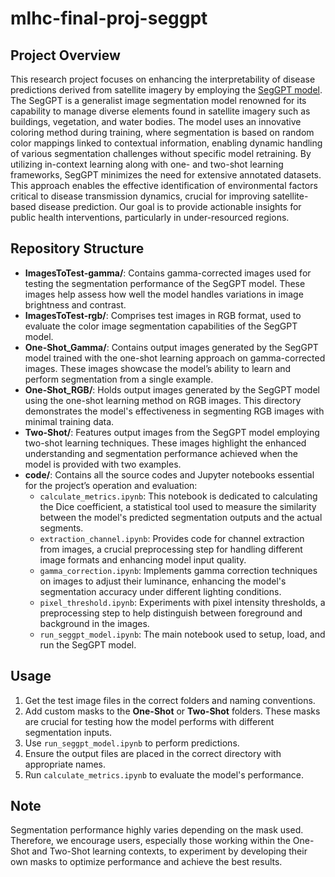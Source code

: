 # mlhc-final-proj-seggpt

## Project Overview

This research project focuses on enhancing the interpretability of disease predictions derived from satellite imagery by employing the [SegGPT model](https://arxiv.org/abs/2304.03284). The SegGPT is a generalist image segmentation model renowned for its capability to manage diverse elements found in satellite imagery such as buildings, vegetation, and water bodies. The model uses an innovative coloring method during training, where segmentation is based on random color mappings linked to contextual information, enabling dynamic handling of various segmentation challenges without specific model retraining. By utilizing in-context learning along with one- and two-shot learning frameworks, SegGPT minimizes the need for extensive annotated datasets. This approach enables the effective identification of environmental factors critical to disease transmission dynamics, crucial for improving satellite-based disease prediction. Our goal is to provide actionable insights for public health interventions, particularly in under-resourced regions.

## Repository Structure
- **ImagesToTest-gamma/**: Contains gamma-corrected images used for testing the segmentation performance of the SegGPT model. These images help assess how well the model handles variations in image brightness and contrast.
- **ImagesToTest-rgb/**: Comprises test images in RGB format, used to evaluate the color image segmentation capabilities of the SegGPT model.
- **One-Shot_Gamma/**: Contains output images generated by the SegGPT model trained with the one-shot learning approach on gamma-corrected images. These images showcase the model’s ability to learn and perform segmentation from a single example.
- **One-Shot_RGB/**: Holds output images generated by the SegGPT model using the one-shot learning method on RGB images. This directory demonstrates the model's effectiveness in segmenting RGB images with minimal training data.
- **Two-Shot/**: Features output images from the SegGPT model employing two-shot learning techniques. These images highlight the enhanced understanding and segmentation performance achieved when the model is provided with two examples.
- **code/**: Contains all the source codes and Jupyter notebooks essential for the project’s operation and evaluation:
  - `calculate_metrics.ipynb`: This notebook is dedicated to calculating the Dice coefficient, a statistical tool used to measure the similarity between the model's predicted segmentation outputs and the actual segments.
  - `extraction_channel.ipynb`: Provides code for channel extraction from images, a crucial preprocessing step for handling different image formats and enhancing model input quality.
  - `gamma_correction.ipynb`: Implements gamma correction techniques on images to adjust their luminance, enhancing the model's segmentation accuracy under different lighting conditions.
  - `pixel_threshold.ipynb`: Experiments with pixel intensity thresholds, a preprocessing step to help distinguish between foreground and background in the images.
  - `run_seggpt_model.ipynb`: The main notebook used to setup, load, and run the SegGPT model. 

## Usage
1) Get the test image files in the correct folders and naming conventions.
2) Add custom masks to the **One-Shot** or **Two-Shot** folders. These masks are crucial for testing how the model performs with different segmentation inputs.
3) Use `run_seggpt_model.ipynb` to perform predictions.
4) Ensure the output files are placed in the correct directory with appropriate names.
5) Run `calculate_metrics.ipynb` to evaluate the model's performance.

## Note
Segmentation performance highly varies depending on the mask used. Therefore, we encourage users, especially those working within the One-Shot and Two-Shot learning contexts, to experiment by developing their own masks to optimize performance and achieve the best results. 

